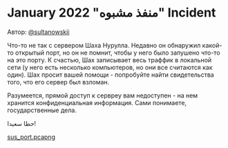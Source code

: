 # January 2022 "منفذ مشبوه" Incident
Автор: [@sultanowskii](http://t.me/sultanowskii)

Что-то не так с сервером Шаха Нурулла. Недавно он обнаружил какой-то открытый порт, но он не помнит, чтобы у него было запушено что-то на это порту. К счастью, Шах записывает весь траффик в локальной сети (у него есть несколько компьютеров, но они все считаются как один). Шах просит вашей помощи - попробуйте найти свидетельства того, что его сервер был взломан.

Разумеется, прямой доступ к сервреу вам недоступен - на нем хранится конфиденциальная информация. Сами понимаете, государственные дела.

حظا سعيدا!

[sus_port.pcapng](https://drive.google.com/file/d/1zJO4Br5WnZaBSgtghGDUQyKy38iQVdvj/view?usp=sharing)
